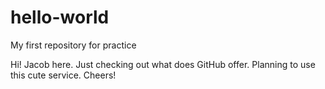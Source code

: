 # hello-world
My first repository for practice

Hi! Jacob here. Just checking out what does GitHub offer. Planning to use this cute service.
Cheers!
